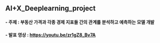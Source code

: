 ## AI+X_Deeplearning_project
#### - 주제 : 부동산 가격과 각종 경제 지표들 간의 관계를 분석하고 예측하는 모델 개발
#### - 발표 영상 : https://youtu.be/zr1gZ8_Bv7A

